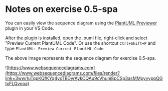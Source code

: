# Notes on exercise 0.5-spa

You can easily view the sequence diagram using the [PlantUML Previewer](https://marketplace.visualstudio.com/items?itemName=Mebrahtom.plantumlpreviewer) plugin in your VS Code.

After the plugin is installed, open the .puml file, right-click and select "Preview Current PlantUML Code". Or use the shortcut `Ctrl+Shift+P` and type `PlantUML: Preview Current PlantUML Code`.

The above image represents the sequence diagram for exercise 0.5-spa.

![https://www.websequencediagrams.com](https://www.websequencediagrams.com/files/render?link=3wwrIuTqpKQfKYq4yxTBDyrAykCQAu9cVhunj8pCSp3asMMpyvyppQGtxFLQvooa)

